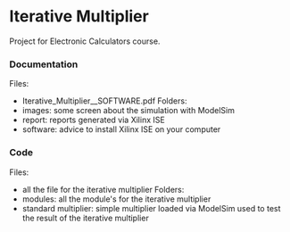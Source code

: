 # Iterative Multiplier

Project for Electronic Calculators course.

### Documentation

Files:
- Iterative_Multiplier__SOFTWARE.pdf
Folders:
- images: some screen about the simulation with ModelSim
- report: reports generated via Xilinx ISE
- software: advice to install Xilinx ISE on your computer


### Code

Files:
  - all the file for the iterative multiplier
Folders:
  - modules: all the module's for the iterative multiplier
  - standard multiplier: simple multiplier loaded via ModelSim used to test the result of the iterative multiplier
